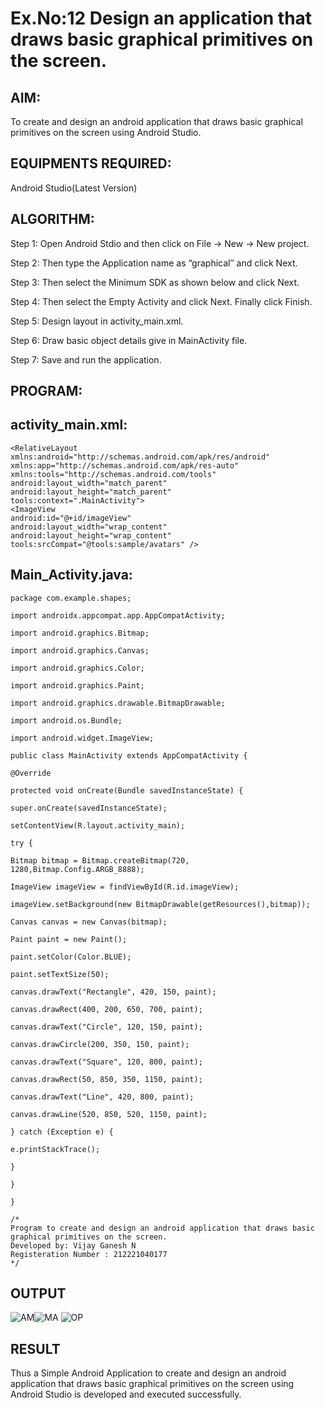 # Ex.No:12 Design an application that draws basic graphical primitives on the screen.


## AIM:

To create and design an android application that draws basic graphical primitives on the screen using Android Studio.

## EQUIPMENTS REQUIRED:

Android Studio(Latest Version)

## ALGORITHM:

Step 1: Open Android Stdio and then click on File -> New -> New project.

Step 2: Then type the Application name as “graphical″ and click Next. 

Step 3: Then select the Minimum SDK as shown below and click Next.

Step 4: Then select the Empty Activity and click Next. Finally click Finish.

Step 5: Design layout in activity_main.xml.

Step 6: Draw basic object details give in MainActivity file.

Step 7: Save and run the application.

## PROGRAM:
## activity_main.xml:
```
<RelativeLayout xmlns:android="http://schemas.android.com/apk/res/android"
xmlns:app="http://schemas.android.com/apk/res-auto"
xmlns:tools="http://schemas.android.com/tools"
android:layout_width="match_parent"
android:layout_height="match_parent"
tools:context=".MainActivity">
<ImageView
android:id="@+id/imageView"
android:layout_width="wrap_content"
android:layout_height="wrap_content"
tools:srcCompat="@tools:sample/avatars" />
```


## Main_Activity.java:
```
package com.example.shapes;

import androidx.appcompat.app.AppCompatActivity;

import android.graphics.Bitmap;

import android.graphics.Canvas;

import android.graphics.Color;

import android.graphics.Paint;

import android.graphics.drawable.BitmapDrawable;

import android.os.Bundle;

import android.widget.ImageView;

public class MainActivity extends AppCompatActivity {

@Override

protected void onCreate(Bundle savedInstanceState) {

super.onCreate(savedInstanceState);

setContentView(R.layout.activity_main);

try {

Bitmap bitmap = Bitmap.createBitmap(720, 1280,Bitmap.Config.ARGB_8888);

ImageView imageView = findViewById(R.id.imageView);

imageView.setBackground(new BitmapDrawable(getResources(),bitmap));

Canvas canvas = new Canvas(bitmap);

Paint paint = new Paint();

paint.setColor(Color.BLUE);

paint.setTextSize(50);

canvas.drawText("Rectangle", 420, 150, paint);

canvas.drawRect(400, 200, 650, 700, paint);

canvas.drawText("Circle", 120, 150, paint);

canvas.drawCircle(200, 350, 150, paint);

canvas.drawText("Square", 120, 800, paint);

canvas.drawRect(50, 850, 350, 1150, paint);

canvas.drawText("Line", 420, 800, paint);

canvas.drawLine(520, 850, 520, 1150, paint);

} catch (Exception e) {

e.printStackTrace();

}

}

}
```

```
/*
Program to create and design an android application that draws basic graphical primitives on the screen.
Developed by: Vijay Ganesh N
Registeration Number : 212221040177
*/
```
## OUTPUT

![AM](https://github.com/Anbuselvan04/Mobile-Application-Development/assets/119410896/dd4ddf35-bcff-42a2-a4c1-2f6ef86a93a0)![MA](https://github.com/Anbuselvan04/Mobile-Application-Development/assets/119410896/559713bc-74f0-42d2-ae38-49ad6222462e)
![OP](https://github.com/Anbuselvan04/Mobile-Application-Development/assets/119410896/55979a59-2873-4e1b-a4ee-5989c0cee8b0)




## RESULT
Thus a Simple Android Application to create and design an android application that draws basic graphical primitives on the screen using Android Studio is developed and executed successfully.
